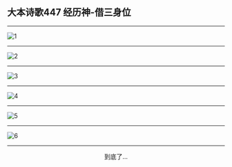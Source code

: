 
## 大本诗歌447 经历神-借三身位
        
<div id="aplayer0"></div>

---

<img alt="1" data-original="/data/d0446/1.png">

---

<img alt="2" data-original="/data/d0446/2.png">

---

<img alt="3" data-original="/data/d0446/3.png">

---

<img alt="4" data-original="/data/d0446/4.png">

---

<img alt="5" data-original="/data/d0446/5.png">

---

<img alt="6" data-original="/data/d0446/6.png">

---

<p style="text-align: center">到底了...</p>

<script src="/js/dist-view.js"></script>

<script>
MAIN.id = 'd0446';
        
const ap0 = new APlayer({
    container: document.getElementById('aplayer0'),
    volume: 1,
    loop: 'none',
    preload: 'none',
    audio: [{
        name: '大本诗歌447.mp3',
        artist: '大本诗歌',
        url: 'https://res.wx.qq.com/voice/getvoice?mediaid=MzI0NTk3MDM5M18yMjQ3NDkzMDgx',
        cover: '/favicon'
    }]
});
</script>
